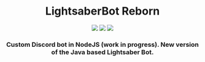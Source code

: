 <div align="center">
<h1>LightsaberBot Reborn</h1>

<img src="https://img.shields.io/github/v/release/can-aslan/LightsaberBot-Reborn?label=version">
<img src="https://img.shields.io/github/issues/can-aslan/LightsaberBot-Reborn?label=known%20issues">
<img src="https://img.shields.io/github/commit-activity/w/can-aslan/LightsaberBot-Reborn">
  
### Custom Discord bot in NodeJS (work in progress). New version of the Java based Lightsaber Bot.
  
</div>



